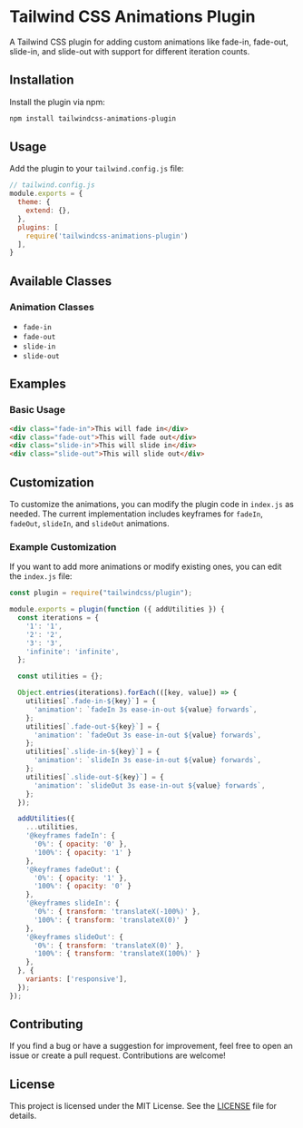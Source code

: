 # Tailwind CSS Animations Plugin

A Tailwind CSS plugin for adding custom animations like fade-in, fade-out, slide-in, and slide-out with support for different iteration counts.

## Installation

Install the plugin via npm:

```sh
npm install tailwindcss-animations-plugin
```

## Usage

Add the plugin to your `tailwind.config.js` file:

```js
// tailwind.config.js
module.exports = {
  theme: {
    extend: {},
  },
  plugins: [
    require('tailwindcss-animations-plugin')
  ],
}
```

## Available Classes

### Animation Classes

- `fade-in`
- `fade-out`
- `slide-in`
- `slide-out`


## Examples

### Basic Usage

```html
<div class="fade-in">This will fade in</div>
<div class="fade-out">This will fade out</div>
<div class="slide-in">This will slide in</div>
<div class="slide-out">This will slide out</div>
```

## Customization

To customize the animations, you can modify the plugin code in `index.js` as needed. The current implementation includes keyframes for `fadeIn`, `fadeOut`, `slideIn`, and `slideOut` animations.

### Example Customization

If you want to add more animations or modify existing ones, you can edit the `index.js` file:

```javascript
const plugin = require("tailwindcss/plugin");

module.exports = plugin(function ({ addUtilities }) {
  const iterations = {
    '1': '1',
    '2': '2',
    '3': '3',
    'infinite': 'infinite',
  };

  const utilities = {};

  Object.entries(iterations).forEach(([key, value]) => {
    utilities[`.fade-in-${key}`] = {
      'animation': `fadeIn 3s ease-in-out ${value} forwards`,
    };
    utilities[`.fade-out-${key}`] = {
      'animation': `fadeOut 3s ease-in-out ${value} forwards`,
    };
    utilities[`.slide-in-${key}`] = {
      'animation': `slideIn 3s ease-in-out ${value} forwards`,
    };
    utilities[`.slide-out-${key}`] = {
      'animation': `slideOut 3s ease-in-out ${value} forwards`,
    };
  });

  addUtilities({
    ...utilities,
    '@keyframes fadeIn': {
      '0%': { opacity: '0' },
      '100%': { opacity: '1' }
    },
    '@keyframes fadeOut': {
      '0%': { opacity: '1' },
      '100%': { opacity: '0' }
    },
    '@keyframes slideIn': {
      '0%': { transform: 'translateX(-100%)' },
      '100%': { transform: 'translateX(0)' }
    },
    '@keyframes slideOut': {
      '0%': { transform: 'translateX(0)' },
      '100%': { transform: 'translateX(100%)' }
    },
  }, {
    variants: ['responsive'],
  });
});
```

## Contributing

If you find a bug or have a suggestion for improvement, feel free to open an issue or create a pull request. Contributions are welcome!

## License

This project is licensed under the MIT License. See the [LICENSE](LICENSE) file for details.
